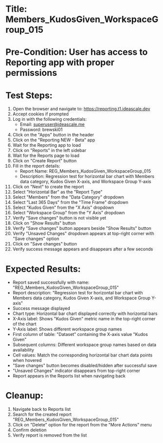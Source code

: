 # Title: Members_KudosGiven_WorkspaceGroup_015

# Pre-Condition: User has access to Reporting app with proper permissions

# Test Steps:
1. Open the browser and navigate to: https://reporting.t1.ideascale.dev
2. Accept cookies if prompted
3. Log in with the following credentials:
   - Email: superuser@ideascale.me
   - Password: brewski01
4. Click on the "Apps" button in the header
5. Click on the "Reporting NEW - Beta" app
6. Wait for the Reporting app to load
7. Click on "Reports" in the left sidebar
8. Wait for the Reports page to load
9. Click on "Create Report" button
10. Fill in the report details:
    - Report Name: REG_Members_KudosGiven_WorkspaceGroup_015
    - Description: Regression test for horizontal bar chart with Members data category, Kudos Given X-axis, and Workspace Group Y-axis
11. Click on "Next" to create the report
12. Select "Horizontal Bar" as the "Report Type"
13. Select "Members" from the "Data Category" dropdown
14. Select "Last 365 Days" from the "Time Frame" dropdown
15. Select "Kudos Given" from the "X Axis" dropdown
16. Select "Workspace Group" from the "Y Axis" dropdown
17. Verify "Save changes" button is not visible yet
18. Click on "Show Results" button
19. Verify "Save changes" button appears beside "Show Results" button
20. Verify "Unsaved Changes" dropdown appears at top-right corner with "Save changes" option
21. Click on "Save changes" button
22. Verify success message appears and disappears after a few seconds

# Expected Results:
- Report saved successfully with name: "REG_Members_KudosGiven_WorkspaceGroup_015"
- Report description: "Regression test for horizontal bar chart with Members data category, Kudos Given X-axis, and Workspace Group Y-axis"
- Success message displayed
- Chart type: Horizontal bar chart displayed correctly with horizontal bars
- X-Axis label: Shows "Kudos Given" metric name in the top-right corner of the chart
- Y-Axis label: Shows different workspace group names
- First column of table: "Dataset" containing the X-axis value "Kudos Given"
- Subsequent columns: Different workspace group names based on data availability
- Cell values: Match the corresponding horizontal bar chart data points when hovered
- "Save changes" button becomes disabled/hidden after successful save
- "Unsaved Changes" indicator disappears from top-right corner
- Report appears in the Reports list when navigating back

# Cleanup:
1. Navigate back to Reports list
2. Search for the created report "REG_Members_KudosGiven_WorkspaceGroup_015"
3. Click on "Delete" option for the report from the "More Actions" menu
4. Confirm deletion
5. Verify report is removed from the list